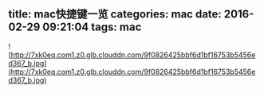title: mac快捷键一览
categories: mac
date: 2016-02-29 09:21:04
tags: mac
---


![http://7xk0eq.com1.z0.glb.clouddn.com/9f0826425bbf6d1bf16753b5456ed367_b.jpg](http://7xk0eq.com1.z0.glb.clouddn.com/9f0826425bbf6d1bf16753b5456ed367_b.jpg)